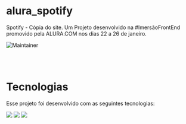 # alura_spotify
Spotify -  Cópia do site. 
Um Projeto desenvolvido na #ImersãoFrontEnd promovido pela ALURA.COM nos dias 22 a 26 de janeiro. <br>

![Maintainer](https://img.shields.io/badge/License-MIT-orange)

<br>
<br>

# Tecnologias

Esse projeto foi desenvolvido com as seguintes tecnologias:

<p align="left">
<!--HTML--><img src="https://img.shields.io/badge/HTML5-E34F26?style=for-the-badge&logo=html5&logoColor=white"/></a> 
<!--CSS--><img src="https://img.shields.io/badge/CSS3-1572B6?style=for-the-badge&logo=css3&logoColor=white"/></a> 
<!--JavaScript--><img src="https://img.shields.io/badge/JavaScript-323330?style=for-the-badge&logo=javascript&logoColor=F7DF1E"></a><br>
</p>




